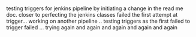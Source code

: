 #
testing triggers for jenkins pipeline by initiating a change in the read me doc.
closer to perfecting the jenkins classes
failed the first attempt at trigger...
working on another pipeline .. testing triggers as the first failed to trigger
failed ... trying again
and again
and again
and again
and again

